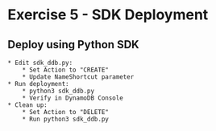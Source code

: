 # Exercise 5 - SDK Deployment

## Deploy using Python SDK
    * Edit sdk_ddb.py:
        * Set Action to "CREATE"
        * Update NameShortcut parameter
    * Run deployment:
        * python3 sdk_ddb.py
        * Verify in DynamoDB Console
    * Clean up:
        * Set Action to "DELETE"
        * Run python3 sdk_ddb.py